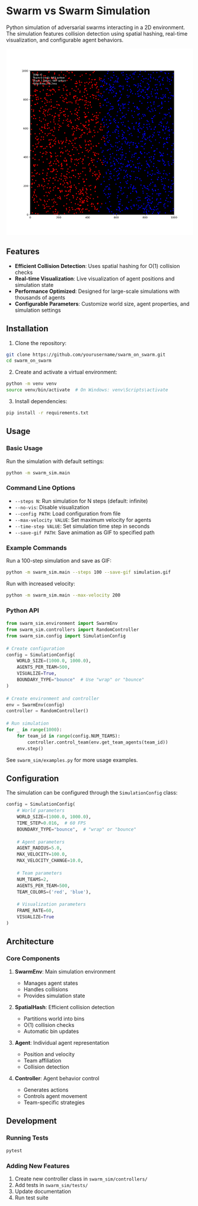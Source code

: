 # Swarm vs Swarm Simulation

Python simulation of adversarial swarms interacting in a 2D environment. The simulation features collision detection using spatial hashing, real-time visualization, and configurable agent behaviors.

![Swarm Simulation](swarm_sim.gif)

## Features

- **Efficient Collision Detection**: Uses spatial hashing for O(1) collision checks
- **Real-time Visualization**: Live visualization of agent positions and simulation state 
- **Performance Optimized**: Designed for large-scale simulations with thousands of agents
- **Configurable Parameters**: Customize world size, agent properties, and simulation settings

## Installation

1. Clone the repository:
```bash
git clone https://github.com/yourusername/swarm_on_swarm.git
cd swarm_on_swarm
```

2. Create and activate a virtual environment:
```bash
python -m venv venv
source venv/bin/activate  # On Windows: venv\Scripts\activate
```

3. Install dependencies:
```bash
pip install -r requirements.txt
```

## Usage

### Basic Usage

Run the simulation with default settings:
```bash
python -m swarm_sim.main
```

### Command Line Options

- `--steps N`: Run simulation for N steps (default: infinite)
- `--no-vis`: Disable visualization
- `--config PATH`: Load configuration from file
- `--max-velocity VALUE`: Set maximum velocity for agents
- `--time-step VALUE`: Set simulation time step in seconds
- `--save-gif PATH`: Save animation as GIF to specified path

### Example Commands

Run a 100-step simulation and save as GIF:
```bash
python -m swarm_sim.main --steps 100 --save-gif simulation.gif
```

Run with increased velocity:
```bash
python -m swarm_sim.main --max-velocity 200
```

### Python API

```python
from swarm_sim.environment import SwarmEnv
from swarm_sim.controllers import RandomController
from swarm_sim.config import SimulationConfig

# Create configuration
config = SimulationConfig(
    WORLD_SIZE=(1000.0, 1000.0),
    AGENTS_PER_TEAM=500,
    VISUALIZE=True,
    BOUNDARY_TYPE="bounce"  # Use "wrap" or "bounce"
)

# Create environment and controller
env = SwarmEnv(config)
controller = RandomController()

# Run simulation
for _ in range(1000):
    for team_id in range(config.NUM_TEAMS):
        controller.control_team(env.get_team_agents(team_id))
    env.step()
```

See `swarm_sim/examples.py` for more usage examples.

## Configuration

The simulation can be configured through the `SimulationConfig` class:

```python
config = SimulationConfig(
    # World parameters
    WORLD_SIZE=(1000.0, 1000.0),
    TIME_STEP=0.016,  # 60 FPS
    BOUNDARY_TYPE="bounce",  # "wrap" or "bounce"
    
    # Agent parameters
    AGENT_RADIUS=5.0,
    MAX_VELOCITY=100.0,
    MAX_VELOCITY_CHANGE=10.0,
    
    # Team parameters
    NUM_TEAMS=2,
    AGENTS_PER_TEAM=500,
    TEAM_COLORS=('red', 'blue'),
    
    # Visualization parameters
    FRAME_RATE=60,
    VISUALIZE=True
)
```

## Architecture

### Core Components

1. **SwarmEnv**: Main simulation environment
   - Manages agent states
   - Handles collisions
   - Provides simulation state

2. **SpatialHash**: Efficient collision detection
   - Partitions world into bins
   - O(1) collision checks
   - Automatic bin updates

3. **Agent**: Individual agent representation
   - Position and velocity
   - Team affiliation
   - Collision detection

4. **Controller**: Agent behavior control
   - Generates actions
   - Controls agent movement
   - Team-specific strategies

## Development

### Running Tests

```bash
pytest
```

### Adding New Features

1. Create new controller class in `swarm_sim/controllers/`
2. Add tests in `swarm_sim/tests/`
3. Update documentation
4. Run test suite
